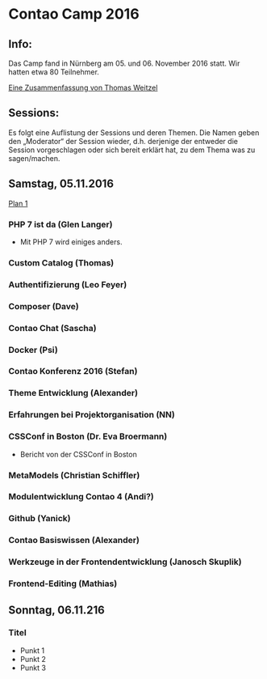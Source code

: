 # Contao Camp 2016

## Info:
Das Camp fand in Nürnberg am 05. und 06. November 2016 statt. Wir hatten etwa 80 Teilnehmer.

[Eine Zusammenfassung von Thomas Weitzel](https://contao.org/de/news/das-war-das-contao-camp-2016)

## Sessions:
Es folgt eine Auflistung der Sessions und deren Themen. Die Namen geben den
„Moderator“ der Session wieder, d.h. derjenige der entweder die Session
vorgeschlagen oder sich bereit erklärt hat, zu dem Thema was zu sagen/machen.

## Samstag, 05.11.2016

[Plan 1](2016_plan_tag1.jpg)

### PHP 7 ist da (Glen Langer)

* Mit PHP 7 wird einiges anders.

### Custom Catalog (Thomas)

### Authentifizierung (Leo Feyer)

### Composer (Dave)

### Contao Chat (Sascha)

### Docker (Psi)

### Contao Konferenz 2016 (Stefan)

### Theme Entwicklung (Alexander)

### Erfahrungen bei Projektorganisation (NN)

### CSSConf in Boston (Dr. Eva Broermann)

* Bericht von der CSSConf in Boston

### MetaModels (Christian Schiffler)

### Modulentwicklung Contao 4 (Andi?)

### Github (Yanick)

### Contao Basiswissen (Alexander)

### Werkzeuge in der Frontendentwicklung (Janosch Skuplik)

### Frontend-Editing (Mathias)


## Sonntag, 06.11.216

### Titel

* Punkt 1
* Punkt 2
* Punkt 3
